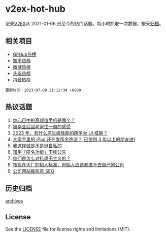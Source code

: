 # v2ex-hot-hub

 记录[V2EX](https://www.v2ex.com/)从 2021-01-06 日至今的热门话题。每小时抓取一次数据，按天[归档](archives)。
 
 ## 相关项目

- [GitHub热榜](https://github.com/lonnyzhang423/github-hot-hub)
- [知乎热榜](https://github.com/lonnyzhang423/zhihu-hot-hub)
- [微博热榜](https://github.com/lonnyzhang423/weibo-hot-hub)
- [头条热榜](https://github.com/lonnyzhang423/toutiao-hot-hub)
- [抖音热榜](https://github.com/lonnyzhang423/douyin-hot-hub)


 `更新时间：2023-07-08 21:12:34 +0800`

## 热议话题

1. [你心目中的高颜值手机是哪个？](https://www.v2ex.com/t/955034)
1. [被毕业后回老家住一周的感受](https://www.v2ex.com/t/955057)
1. [2023 年，有什么原生级性能的跨平台 UI 框架？](https://www.v2ex.com/t/955040)
1. [大家手里的 iPad 还在发挥余热没？[已使用 3 年以上的朋友进]](https://www.v2ex.com/t/954999)
1. [我这样做是不是挺自私的](https://www.v2ex.com/t/955033)
1. [知乎「匿名功能」下线公告](https://www.v2ex.com/t/955039)
1. [你们是怎么对抗虚无主义的？](https://www.v2ex.com/t/954992)
1. [按现在大厂的招人标准，创始人应该都进不去自己的公司](https://www.v2ex.com/t/955085)
1. [公司网站被恶意 SEO](https://www.v2ex.com/t/955064)

## 历史归档

[archives](archives)

## License

See the [LICENSE](LICENSE) file for license rights and limitations (MIT).
